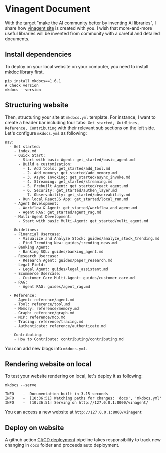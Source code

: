 # Vinagent Document

With the target "make the AI community better by inventing AI libraries", I share how [vinagent site](https://datascienceworld-kan.github.io/vinagent) is created with you. I wish that more-and-more useful libraries will be invented from community with a careful and detailed documents.

## Install dependencies
To deploy on your local website on your computer, you need to install mkdoc library first.

```
pip install mkdocs==1.6.1
# Check version
mkdocs --version
```

## Structuring website
Then, structuring your site at `mkdocs.yml` template. For instance, I want to create a header bar including four tabs: `Get started, Guidlines, Reference, Contributing` with their relevant sub sections on the left side. Let's configure `mkdocs.yml` as following:

```
nav:
  - Get started: 
    - index.md
    - Quick Start:
      - Start with basic Agent: get_started/basic_agent.md
      - Build a customization: 
        - 1. Add tools: get_started/add_tool.md
        - 2. Add memory: get_started/add_memory.md
        - 3. Async Invoking: get_started/async_invoke.md
        - 4. Streaming: get_started/streaming.md
        - 5. Prebuilt Agent: get_started/react_agent.md
        - 6. Security: get_started/authen_layer.md
        - 7. Observability: get_started/observability.md
      - Run local ReactJS App: get_started/local_run.md
    - Agent Development:
      - Workflow & Agent: get_started/workflow_and_agent.md
      - Agent RAG: get_started/agent_rag.md
    - Multi-Agent Development: 
      - Start with basic Multi-Agent: get_started/multi_agent.md

  - Guidelines: 
    - Financial Usercase:
      - Visualize and Analyze Stock: guides/analyze_stock_trending.md
      - Find Trending New: guides/trending_news.md
    - Banking Agent:
      - Banking SQL: guides/banking_agent.md
    - Research Usercase:
      - Research Agent: guides/paper_research.md
    - Legal Field:
      - Legal Agent: guides/legal_assistant.md
    - Ecommerce Usercase:
      - Customer Care Multi-Agent: guides/customer_care.md
    - RAG:
      - Agent RAG: guides/agent_rag.md
    
  - Reference: 
    - Agent: reference/agent.md
    - Tool: reference/tool.md
    - Memory: reference/memory.md
    - Graph: reference/graph.md
    - MCP: reference/mcp.md
    - Tracing: reference/tracing.md
    - Authenticate: reference/authenticate.md

  - Contributing:
    - How to Contribute: contributing/contributing.md
```

You can add new blogs into  `mkdocs.yml`. 

## Rendering website on local
To test your website rendering on local, let's deploy it as following:

```
mkdocs --serve
```


    INFO    -  Documentation built in 3.15 seconds
    INFO    -  [10:36:51] Watching paths for changes: 'docs', 'mkdocs.yml'
    INFO    -  [10:36:51] Serving on http://127.0.0.1:8000/vinagent/


You can access a new website at `http://127.0.0.1:8000/vinagent`


## Deploy on website
A github action [CI/CD deployment](https://github.com/datascienceworld-kan/vinagent/blob/main/.github/workflows/ci_docs.yaml) pipeline takes responsibility to track new changing in `docs` folder and proceeds auto deployment.
